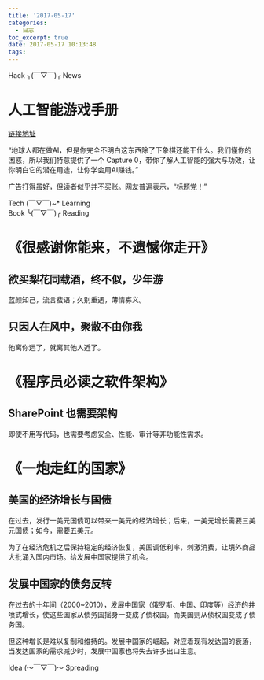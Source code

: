 ```yaml
---
title: '2017-05-17'
categories:
  - 日志
toc_excerpt: true
date: 2017-05-17 10:13:48
tags:
---
```


<div class="hr-sect">Hack ╮(￣▽￣)╭ News</div>

# 人工智能游戏手册
[链接地址](http://aiplaybook.a16z.com/)

“地球人都在做AI，但是你完全不明白这东西除了下象棋还能干什么。我们懂你的困惑，所以我们特意提供了一个 Capture 0，带你了解人工智能的强大与功效，让你明白它的潜在用途，让你学会用AI赚钱。”

广告打得虽好，但读者似乎并不买账。网友普遍表示，“标题党！”

<div class="hr-sect">Tech (￣▽￣)~* Learning</div>



<div class="hr-sect">Book ╰(￣▽￣)╭ Reading</div>

# 《很感谢你能来，不遗憾你走开》
## 欲买梨花同载酒，终不似，少年游
蓝颜知己，流言蜚语；久别重遇，薄情寡义。
## 只因人在风中，聚散不由你我
他离你远了，就离其他人近了。

# 《程序员必读之软件架构》
## SharePoint 也需要架构
即使不用写代码，也需要考虑安全、性能、审计等非功能性需求。

# 《一炮走红的国家》
## 美国的经济增长与国债
在过去，发行一美元国债可以带来一美元的经济增长；后来，一美元增长需要三美元国债；如今，需要五美元。

为了在经济危机之后保持稳定的经济恢复，美国调低利率，刺激消费，让境外商品大批涌入国内市场。给发展中国家提供了机会。

## 发展中国家的债务反转
在过去的十年间（2000~2010），发展中国家（俄罗斯、中国、印度等）经济的井喷式增长，使这些国家从债务国摇身一变成了债权国。而美国则从债权国变成了债务国。

但这种增长是难以复制和维持的。发展中国家的崛起，对应着现有发达国的衰落，当发达国家的需求减少时，发展中国家也将失去许多出口生意。

<div class="hr-sect">Idea (～￣▽￣)～ Spreading</div>
